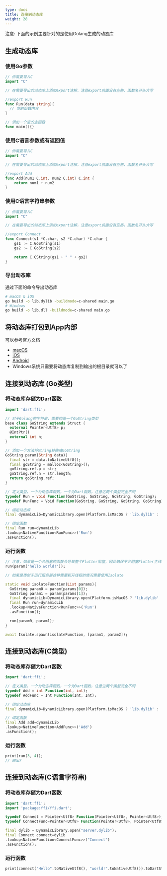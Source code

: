 ```yaml
---
type: docs
title: 连接到动态库
weight: 28
---
```


注意: 下面的示例主要针对的是使用Golang生成的动态库

## 生成动态库

### 使用Go参数

```go
// 你需要导入C
import "C"

// 在需要导出的动态库上添加export注解，注意export前面没有空格，函数名开头大写

//export Run
func Run(data string){
  // 你的函数内容
}

// 添加一个空的主函数
func main(){}
```

### 使用C语言参数或有返回值

```go
// 你需要导入C
import "C"

// 在需要导出的动态库上添加export注解，注意export前面没有空格，函数名开头大写

//export Add
func Add(num1 C.int, num2 C.int) C.int {
	return num1 + num2
}
```

### 使用C语言字符串参数

```go
// 你需要导入C
import "C"

// 在需要导出的动态库上添加export注解，注意export前面没有空格，函数名开头大写

//export Connect
func Connect(s1 *C.char, s2 *C.char) *C.char {
	gs1 := C.GoString(s1)
	gs2 := C.GoString(s2)

	return C.CString(gs1 + " " + gs2)
}
```

### 导出动态库

通过下面的命令导出动态库
```bash
# macOS & iOS
go build -o lib.dylib -buildmode=c-shared main.go
# Windows
go build -o lib.dll -buildmode=c-shared main.go
```

## 将动态库打包到App内部

可以参考官方文档
- [macOS](https://docs.flutter.cn/platform-integration/macos/c-interop/)
- [iOS](https://docs.flutter.cn/platform-integration/ios/c-interop/)
- [Android](https://docs.flutter.cn/platform-integration/android/c-interop/)
- Windows系统只需要将动态库复制到输出的根目录就可以了

## 连接到动态库 (Go类型)

### 将动态库存储为Dart函数

```dart
import 'dart:ffi';

// 对于Golang的字符串，需要构造一个GoString类型
base class GoString extends Struct {
  external Pointer<Utf8> p;
  @IntPtr()
  external int n;
}

// 添加一个方法将String转换成GoString
GoString param(String data){
  final str = data.toNativeUtf8();
  final goString = malloc<GoString>();
  goString.ref.p = str;
  goString.ref.n = str.length;
  return goString.ref;
}

// 定义类型，一个为动态库函数，一个为Dart函数，注意这两个类型完全不同
typedef Run = void Function(GoString, GoString, GoString, GoString);
typedef RunFunc = Void Function(GoString, GoString, GoString, GoString);

// 绑定动态库
final dynamicLib=DynamicLibrary.open(Platform.isMacOS ? 'lib.dylib' : 'lib.dll');

// 绑定函数
final Run run=dynamicLib
.lookup<NativeFunction<RunFunc>>('Run')
.asFunction();
```

### 运行函数
```dart
// 注意，如果是一个会阻塞的函数会导致整个Flutter阻塞，因此确保不会阻塞Flutter主线程
run(param("hello world!"));

// 如果是类似于运行服务器这种需要新开线程的情况需要使用Isolate

static void isolateFunction(List params){
  GoString param0 = param(params[0]);
  GoString param1 = param(params[1]);
  final dynamicLib=DynamicLibrary.open(Platform.isMacOS ? 'lib.dylib' : 'lib.dll');
  final Run run=dynamicLib
  .lookup<NativeFunction<RunFunc>>('Run')
  .asFunction();

  run(param0, param1);
}

await Isolate.spawn(isolateFunction, [param1, param2]);

```

## 连接到动态库(C类型)

### 将动态库存储为Dart函数

```dart
import 'dart:ffi';

// 定义类型，一个为动态库函数，一个为Dart函数，注意这两个类型完全不同
typedef Add = int Function(int, int);
typedef AddFunc = Int Function(Int, Int);

// 绑定动态库
final dynamicLib=DynamicLibrary.open(Platform.isMacOS ? 'lib.dylib' : 'lib.dll');

// 绑定函数
final Add add=dynamicLib
.lookup<NativeFunction<AddFunc>>('Add')
.asFunction();
```

### 运行函数
```dart
print(run(3, 4));
// 输出7
```

## 连接到动态库(C语言字符串)

### 将动态库存储为Dart函数

```dart
import 'dart:ffi';
import 'package:ffi/ffi.dart';

typedef Connect = Pointer<Utf8> Function(Pointer<Utf8>, Pointer<Utf8>);
typedef ConnectFunc=Pointer<Utf8> Function(Pointer<Utf8>, Pointer<Utf8>);

final dylib = DynamicLibrary.open("server.dylib");
final Connect connect=dylib
.lookup<NativeFunction<ConnectFunc>>("Connect")
.asFunction();

```

### 运行函数

```dart
print(connect("Hello".toNativeUtf8(), "world!".toNativeUtf8()).toDartString());
```